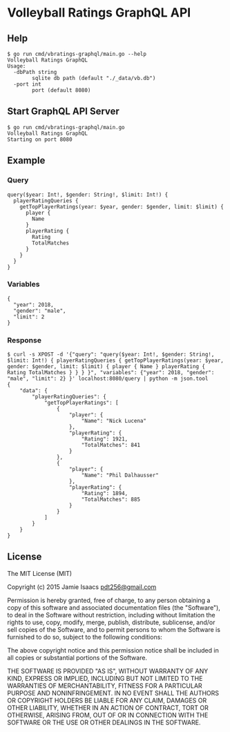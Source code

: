 # Volleyball Ratings GraphQL API

## Help

```
$ go run cmd/vbratings-graphql/main.go --help
Volleyball Ratings GraphQL
Usage:
  -dbPath string
        sqlite db path (default "./_data/vb.db")
  -port int
        port (default 8080)
```

## Start GraphQL API Server

```
$ go run cmd/vbratings-graphql/main.go
Volleyball Ratings GraphQL
Starting on port 8080
```

## Example

### Query

```
query($year: Int!, $gender: String!, $limit: Int!) {
  playerRatingQueries {
    getTopPlayerRatings(year: $year, gender: $gender, limit: $limit) {
      player {
        Name
      }
      playerRating {
        Rating
        TotalMatches
      }
    }
  }
}
```

### Variables
```
{
  "year": 2018,
  "gender": "male",
  "limit": 2
}
```

### Response

```
$ curl -s XPOST -d '{"query": "query($year: Int!, $gender: String!, $limit: Int!) { playerRatingQueries { getTopPlayerRatings(year: $year, gender: $gender, limit: $limit) { player { Name } playerRating { Rating TotalMatches } } } }", "variables": {"year": 2018, "gender": "male", "limit": 2} }' localhost:8080/query | python -m json.tool
{
    "data": {
        "playerRatingQueries": {
            "getTopPlayerRatings": [
                {
                    "player": {
                        "Name": "Nick Lucena"
                    },
                    "playerRating": {
                        "Rating": 1921,
                        "TotalMatches": 841
                    }
                },
                {
                    "player": {
                        "Name": "Phil Dalhausser"
                    },
                    "playerRating": {
                        "Rating": 1894,
                        "TotalMatches": 885
                    }
                }
            ]
        }
    }
}
```

## License

The MIT License (MIT)

Copyright (c) 2015 Jamie Isaacs <pdt256@gmail.com>

Permission is hereby granted, free of charge, to any person obtaining a copy
of this software and associated documentation files (the "Software"), to deal
in the Software without restriction, including without limitation the rights
to use, copy, modify, merge, publish, distribute, sublicense, and/or sell
copies of the Software, and to permit persons to whom the Software is
furnished to do so, subject to the following conditions:

The above copyright notice and this permission notice shall be included in
all copies or substantial portions of the Software.

THE SOFTWARE IS PROVIDED "AS IS", WITHOUT WARRANTY OF ANY KIND, EXPRESS OR
IMPLIED, INCLUDING BUT NOT LIMITED TO THE WARRANTIES OF MERCHANTABILITY,
FITNESS FOR A PARTICULAR PURPOSE AND NONINFRINGEMENT. IN NO EVENT SHALL THE
AUTHORS OR COPYRIGHT HOLDERS BE LIABLE FOR ANY CLAIM, DAMAGES OR OTHER
LIABILITY, WHETHER IN AN ACTION OF CONTRACT, TORT OR OTHERWISE, ARISING FROM,
OUT OF OR IN CONNECTION WITH THE SOFTWARE OR THE USE OR OTHER DEALINGS IN
THE SOFTWARE.

